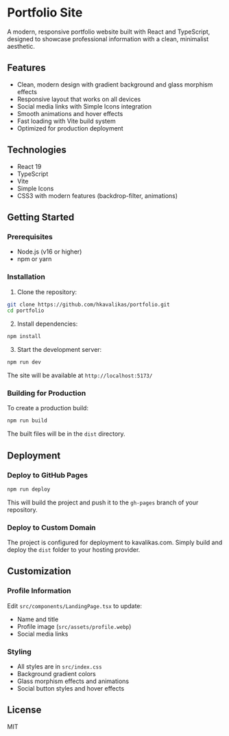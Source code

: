 # Portfolio Site

A modern, responsive portfolio website built with React and TypeScript, designed to showcase professional information with a clean, minimalist aesthetic.

## Features

- Clean, modern design with gradient background and glass morphism effects
- Responsive layout that works on all devices
- Social media links with Simple Icons integration
- Smooth animations and hover effects
- Fast loading with Vite build system
- Optimized for production deployment

## Technologies

- React 19
- TypeScript
- Vite
- Simple Icons
- CSS3 with modern features (backdrop-filter, animations)

## Getting Started

### Prerequisites

- Node.js (v16 or higher)
- npm or yarn

### Installation

1. Clone the repository:

```bash
git clone https://github.com/hkavalikas/portfolio.git
cd portfolio
```

2. Install dependencies:

```bash
npm install
```

3. Start the development server:

```bash
npm run dev
```

The site will be available at `http://localhost:5173/`

### Building for Production

To create a production build:

```bash
npm run build
```

The built files will be in the `dist` directory.

## Deployment

### Deploy to GitHub Pages

```bash
npm run deploy
```

This will build the project and push it to the `gh-pages` branch of your repository.

### Deploy to Custom Domain

The project is configured for deployment to kavalikas.com. Simply build and deploy the `dist` folder to your hosting provider.

## Customization

### Profile Information

Edit `src/components/LandingPage.tsx` to update:

- Name and title
- Profile image (`src/assets/profile.webp`)
- Social media links

### Styling

- All styles are in `src/index.css`
- Background gradient colors
- Glass morphism effects and animations
- Social button styles and hover effects

## License

MIT
